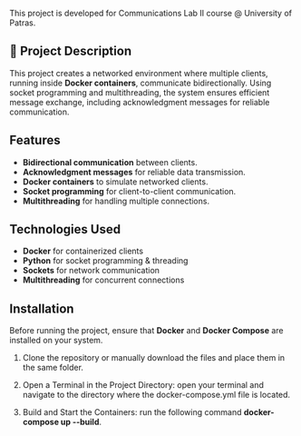 This project is developed for Communications Lab II course @ University of Patras. 

## 📌 Project Description
This project creates a networked environment where multiple clients, running inside **Docker containers**, communicate bidirectionally. Using socket programming and multithreading, the system ensures efficient message exchange, including acknowledgment messages for reliable communication.

##  Features
- **Bidirectional communication** between clients.
- **Acknowledgment messages** for reliable data transmission.
- **Docker containers** to simulate networked clients.
- **Socket programming** for client-to-client communication.
- **Multithreading** for handling multiple connections.


## Technologies Used
- **Docker**  for containerized clients
- **Python**  for socket programming & threading
- **Sockets** for network communication
- **Multithreading** for concurrent connections


## Installation

Before running the project, ensure that **Docker** and **Docker Compose** are installed on your system.

1) Clone the repository or manually download the files and place them in the same folder.

2) Open a Terminal in the Project Directory: open your terminal and navigate to the directory where the docker-compose.yml file is located.

3) Build and Start the Containers:  run the following command **docker-compose up --build**.


